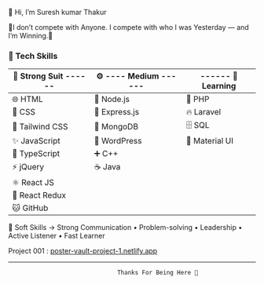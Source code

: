 👋 Hi, I’m Suresh kumar Thakur

🌟I don’t compete with Anyone. I compete with who I was Yesterday — and I’m Winning.🌟


  ### 🧠 Tech Skills
  
💪 **Strong Suit**   ------        | ⚙️         ----   **Medium** ------          |         ------          🧠 **Learning**        |
 |----------------------------|-------------------------|------------------------|
  | 🌐 HTML                    | 🌳 Node.js              | 🐘 PHP                |
  | 🎨 CSS                     | 🚄 Express.js           | 🔥 Laravel            |
  | 💨 Tailwind CSS            | 🍃 MongoDB              | 🗄 SQL                 |
  | ✨ JavaScript              | 📝 WordPress            | 🎨 Material UI        |
  | 📘 TypeScript              | ➕ C++                  |                       |
  | ⚡ jQuery                  | ☕ Java                 |                       |
  | ⚛️ React JS                |                         |                        |
  | 🔄 React Redux             |                         |                        |
  | 🐱 GitHub                  |                         |                        |
  
 💼 Soft Skills ->  Strong Communication • Problem-solving • Leadership • Active Listener • Fast Learner

 
  Project 001 :  [poster-vault-project-1.netlify.app](https://poster-vault-project-1.netlify.app/)
 
 ----------------------------------------------------------------------------------
                                   Thanks For Being Here 🫡





<!---
Saviour-236/Saviour-236 is a ✨ special ✨ repository because its `README.md` (this file) appears on your GitHub profile.
You can click the Preview link to take a look at your changes.
--->
